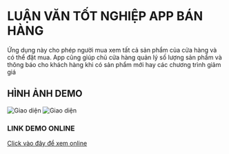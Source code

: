 # LUẬN VĂN TỐT NGHIỆP APP BÁN HÀNG
Ứng dụng này cho phép người mua xem tất cả sản phẩm của cửa hàng và có thể đặt mua.
App cũng giúp chủ cửa hàng quản lý số lượng sản phẩm và thông báo cho khách hàng khi có sản phẩm mới hay các chương trình giảm giá

## HÌNH ẢNH DEMO
![Giao diện](https://www.flickr.com/photos/192441341@N03/51919736623/in/dateposted-public)
![Giao diện](https://www.flickr.com/photos/192441341@N03/51920255115/in/dateposted-public/)

### LINK DEMO ONLINE
[Click vào đây để xem online](https://vimeo.com/684983642)


